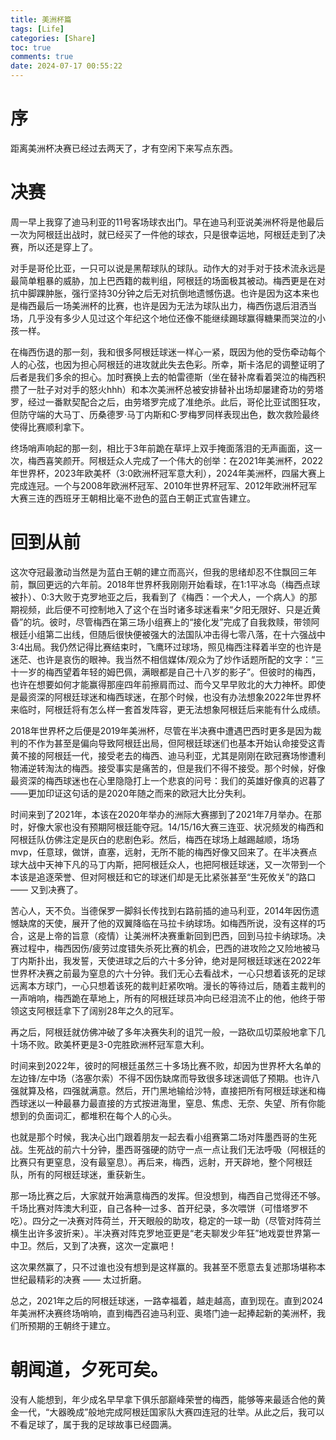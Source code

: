 ```yaml
---
title: 美洲杯篇
tags: [Life]
categories: [Share]
toc: true
comments: true
date: 2024-07-17 00:55:22
---
```


# 序

距离美洲杯决赛已经过去两天了，才有空闲下来写点东西。

# 决赛

周一早上我穿了迪马利亚的11号客场球衣出门。早在迪马利亚说美洲杯将是他最后一次为阿根廷出战时，就已经买了一件他的球衣，只是很幸运地，阿根廷走到了决赛，所以还是穿上了。

对手是哥伦比亚，一只可以说是黑帮球队的球队。动作大的对手对于技术流永远是最简单粗暴的威胁，加上巴西籍的裁判组，阿根廷的场面极其被动。梅西更是在对抗中脚踝肿胀，强行坚持30分钟之后无对抗倒地遗憾伤退。也许是因为这本来也是梅西最后一场美洲杯的比赛，也许是因为无法为球队出力，梅西伤退后泪洒当场，几乎没有多少人见过这个年纪这个地位还像不能继续踢球赢得糖果而哭泣的小孩一样。

在梅西伤退的那一刻，我和很多阿根廷球迷一样心一紧，既因为他的受伤牵动每个人的心弦，也因为担心阿根廷的进攻就此失去色彩。所幸，斯卡洛尼的调整证明了后者是我们多余的担心。加时赛换上去的帕雷德斯（坐在替补席看着哭泣的梅西积攒了一肚子对对手的怒火hhh）和本次美洲杯总被安排替补出场却屡建奇功的劳塔罗，经过一番默契配合之后，由劳塔罗完成了准绝杀。此后，哥伦比亚试图狂攻，但防守端的大马丁、历桑德罗·马丁内斯和C·罗梅罗同样表现出色，数次救险最终使得比赛顺利拿下。

终场哨声响起的那一刻，相比于3年前跪在草坪上双手掩面落泪的无声画面，这一次，梅西喜笑颜开。阿根廷众人完成了一个伟大的创举：在2021年美洲杯，2022年世界杯，2023年欧美杯（3:0欧洲杯冠军意大利），2024年美洲杯，四届大赛上完成连冠。一个与2008年欧洲杯冠军、2010年世界杯冠军、2012年欧洲杯冠军大赛三连的西班牙王朝相比毫不逊色的蓝白王朝正式宣告建立。

# 回到从前

这次夺冠最激动当然是为蓝白王朝的建立而高兴，但我的思绪却忍不住飘回三年前，飘回更远的六年前。2018年世界杯我刚刚开始看球，在1:1平冰岛（梅西点球被扑）、0:3大败于克罗地亚之后，我看到了《梅西：一个犬人，一个病人》的那期视频，此后便不可控制地入了这个在当时诸多球迷看来“夕阳无限好、只是近黄昏”的坑。彼时，尽管梅西在第三场小组赛上的“接化发”完成了自我救赎，带领阿根廷小组第二出线，但随后很快便被强大的法国队冲击得七零八落，在十六强战中3:4出局。我仍然记得比赛结束时，飞鹰环过球场，照见梅西注释着半空的也许是迷茫、也许是哀伤的眼神。我当然不相信媒体/观众为了炒作话题所配的文字：“三十一岁的梅西望着年轻的姆巴佩，满眼都是自己十八岁的影子”。但彼时的梅西，也许在想要如何才能赢得那座四年前擦肩而过、而今又早早败北的大力神杯。即使是最资深的阿根廷球迷和梅西球迷，在那个时候，也没有办法想象2022年世界杯来临时，阿根廷将有怎么样一套首发阵容，更无法想象阿根廷后来能有什么成绩。

2018年世界杯之后便是2019年美洲杯，尽管在半决赛中遭遇巴西时更多是因为裁判的不作为甚至是偏向导致阿根廷出局，但阿根廷球迷们也基本开始认命接受这青黄不接的阿根廷一代，接受老去的梅西、迪马利亚，尤其是刚刚在欧冠赛场惨遭利物浦逆转淘汰的梅西。接受事实是痛苦的，但是我们不得不接受。那个时候，好像最资深的梅西球迷也在心里隐隐打上一个悲哀的问号：我们的英雄好像真的迟暮了——更加印证这句话的是2020年随之而来的欧冠大比分失利。

时间来到了2021年，本该在2020年举办的洲际大赛挪到了2021年7月举办。在那时，好像大家也没有预期阿根廷能夺冠。14/15/16大赛三连亚、状况频发的梅西和阿根廷队仿佛注定是灰白的悲剧色彩。然后，梅西在球场上越踢越顺，场场mvp，任意球，做饼，直塞，远射，无所不能的梅西好像又回来了。在半决赛点球大战中天神下凡的马丁内斯，把阿根廷众人，也把阿根廷球迷，又一次带到一个本该是追逐荣誉、但对阿根廷和它的球迷们却是无比紧张甚至“生死攸关”的路口 —— 又到决赛了。

苦心人，天不负。当德保罗一脚斜长传找到右路前插的迪马利亚，2014年因伤遗憾缺席的天使，展开了他的双翼降临在马拉卡纳球场。如梅西所说，没有这样的巧合，这是上帝的旨意（疫情）让美洲杯决赛重新回到巴西，回到马拉卡纳球场。决赛过程中，梅西因伤/疲劳过度错失杀死比赛的机会，巴西的进攻险之又险地被马丁内斯扑出，我发誓，天使进球之后的六十多分钟，绝对是阿根廷球迷在2022年世界杯决赛之前最为窒息的六十分钟。我们无心去看战术，一心只想着该死的足球远离本方球门，一心只想着该死的裁判赶紧吹哨。漫长的等待过后，随着主裁判的一声哨响，梅西跪在草地上，所有的阿根廷球员冲向已经泪流不止的他，他终于带领这支阿根廷拿下了阔别28年之久的冠军。

再之后，阿根廷就仿佛冲破了多年决赛失利的诅咒一般，一路砍瓜切菜般地拿下几十场不败。欧美杯更是3-0完胜欧洲杯冠军意大利。

时间来到2022年，彼时的阿根廷虽然三十多场比赛不败，却因为世界杯大名单的左边锋/左中场（洛塞尔索）不得不因伤缺席而导致很多球迷调低了预期。也许八强就算及格，四强就满意。然后，开门黑地输给沙特，直接把所有阿根廷球迷和梅西球迷以一种最暴力最直接的方式按进海里，窒息、焦虑、无奈、失望、所有你能想到的负面词汇，都堆积在每个人的心头。

也就是那个时候，我决心出门跟着朋友一起去看小组赛第二场对阵墨西哥的生死战。生死战的前六十分钟，墨西哥强硬的防守一点一点让我们无法呼吸（阿根廷的比赛只有更窒息，没有最窒息）。再后来，梅西，远射，开天辟地，整个阿根廷队，所有的阿根廷球迷，重获新生。

那一场比赛之后，大家就开始满意梅西的发挥。但没想到，梅西自己觉得还不够。千场比赛对阵澳大利亚，自己各种一过多、首开纪录，多次喂饼（可惜塔罗不吃）。四分之一决赛对阵荷兰，开天眼般的助攻，稳定的一球一助（尽管对阵荷兰横生出许多波折来）。半决赛对阵克罗地亚更是“老夫聊发少年狂”地戏耍世界第一中卫。然后，又到了决赛，这次一定赢吧！

这次果然赢了，只不过谁也没有想到是这样赢的。我甚至不愿意去复述那场堪称本世纪最精彩的决赛 —— 太过折磨。

总之，2021年之后的阿根廷球迷，一路幸福着，越走越高，直到现在。直到2024年美洲杯决赛终场哨响，直到梅西召迪马利亚、奥塔门迪一起捧起新的美洲杯，我们所预期的王朝终于建立。

# 朝闻道，夕死可矣。

没有人能想到，年少成名早早拿下俱乐部巅峰荣誉的梅西，能够等来最适合他的黄金一代，“大器晚成”般地完成阿根廷国家队大赛四连冠的壮举。从此之后，我可以不看足球了，属于我的足球故事已经圆满。



